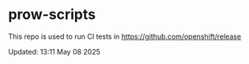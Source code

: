 # prow-scripts

This repo is used to run CI tests in https://github.com/openshift/release

Updated: 13:11 May 08 2025
